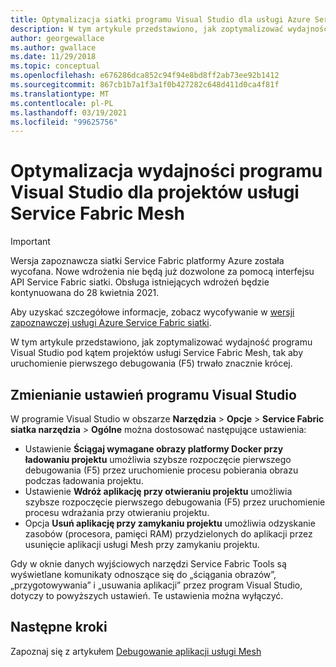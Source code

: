 ```yaml
---
title: Optymalizacja siatki programu Visual Studio dla usługi Azure Service Fabric
description: W tym artykule przedstawiono, jak zoptymalizować wydajność programu Visual Studio pod kątem projektów usługi Service Fabric Mesh, tak aby uruchomienie pierwszego debugowania (F5) trwało znacznie krócej.
author: georgewallace
ms.author: gwallace
ms.date: 11/29/2018
ms.topic: conceptual
ms.openlocfilehash: e676286dca852c94f94e8bd8ff2ab73ee92b1412
ms.sourcegitcommit: 867cb1b7a1f3a1f0b427282c648d411d0ca4f81f
ms.translationtype: MT
ms.contentlocale: pl-PL
ms.lasthandoff: 03/19/2021
ms.locfileid: "99625756"
---
```

# <a name="optimize-visual-studio-performance-for-service-fabric-mesh-projects"></a>Optymalizacja wydajności programu Visual Studio dla projektów usługi Service Fabric Mesh

> [!IMPORTANT]
> Wersja zapoznawcza siatki Service Fabric platformy Azure została wycofana. Nowe wdrożenia nie będą już dozwolone za pomocą interfejsu API Service Fabric siatki. Obsługa istniejących wdrożeń będzie kontynuowana do 28 kwietnia 2021.
> 
> Aby uzyskać szczegółowe informacje, zobacz wycofywanie w [wersji zapoznawczej usługi Azure Service Fabric siatki](https://azure.microsoft.com/updates/azure-service-fabric-mesh-preview-retirement/).

W tym artykule przedstawiono, jak zoptymalizować wydajność programu Visual Studio pod kątem projektów usługi Service Fabric Mesh, tak aby uruchomienie pierwszego debugowania (F5) trwało znacznie krócej.  

## <a name="change-visual-studio-settings"></a>Zmienianie ustawień programu Visual Studio
 
W programie Visual Studio w obszarze **Narzędzia**  >  **Opcje**   >  **Service Fabric siatka narzędzia**  >  **Ogólne** można dostosować następujące ustawienia:

- Ustawienie **Ściągaj wymagane obrazy platformy Docker przy ładowaniu projektu** umożliwia szybsze rozpoczęcie pierwszego debugowania (F5) przez uruchomienie procesu pobierania obrazu podczas ładowania projektu.  
- Ustawienie **Wdróż aplikację przy otwieraniu projektu** umożliwia szybsze rozpoczęcie pierwszego debugowania (F5) przez uruchomienie procesu wdrażania przy otwieraniu projektu.  
- Opcja **Usuń aplikację przy zamykaniu projektu** umożliwia odzyskanie zasobów (procesora, pamięci RAM) przydzielonych do aplikacji przez usunięcie aplikacji usługi Mesh przy zamykaniu projektu.  

Gdy w oknie danych wyjściowych narzędzi Service Fabric Tools są wyświetlane komunikaty odnoszące się do „ściągania obrazów”, „przygotowywania” i „usuwania aplikacji” przez program Visual Studio, dotyczy to powyższych ustawień. Te ustawienia można wyłączyć.

## <a name="next-steps"></a>Następne kroki

Zapoznaj się z artykułem [Debugowanie aplikacji usługi Mesh](service-fabric-mesh-tutorial-debug-service-fabric-mesh-app.md)